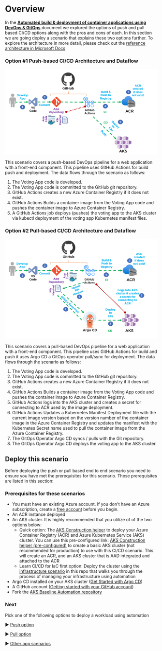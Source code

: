 # Overview

In the [**Automated build & deployment of container applications using DevOps & GitOps**](http://TBDlink.com/) document we explored the options of push and pull based CI/CD options along with the pros and cons of each. In this section we are going deploy a scenario that explains these two options further. To explore the architecture in more detail, please check out the [reference architecture in Microsoft Docs](http://TBDlink.com/)

### Option \#1 Push-based CI/CD Architecture and Dataflow

![Figure 1 - Option 1 Push based Architecture with GitHub Actions for CI and CD](./pull-push-steps/media/5ef464b58b9ce8ab4499ed1c2aec882f.png)

This scenario covers a push-based DevOps pipeline for a web application with a front-end component. This pipeline uses GitHub Actions for build push and deployment. The data flows through the scenario as follows:

1.  The Voting App code is developed.
2.  The Voting App code is committed to the GitHub git repository.
3.  GitHub Actions creates a new Azure Container Registry if it does not exist.
4.  GitHub Actions Builds a container image from the Voting App code and pushes the container image to Azure Container Registry.
5.  A GitHub Actions job deploys (pushes) the voting app to the AKS cluster via kubectl deployment of the voting app Kubernetes manifest files.

### Option \#2 Pull-based CI/CD Architecture and Dataflow

![Figure 2 - Option 2 Pull based Architecture with GitHub Actions for CI and Argo CD for CD](./pull-push-steps/media/72be57feef5bb9b47658cfc16f3d779f.png)

This scenario covers a pull-based DevOps pipeline for a web application with a front-end component. This pipeline uses GitHub Actions for build and push it uses Argo CD a GitOps operator pull/sync for deployment. The data flows through the scenario as follows:

1.  The Voting App code is developed.
2.  The Voting App code is committed to the GitHub git repository.
3.  GitHub Actions creates a new Azure Container Registry if it does not exist.
4.  GitHub Actions Builds a container image from the Voting App code and pushes the container image to Azure Container Registry.
5.  GitHub Actions logs into the AKS cluster and creates a secret for connecting to ACR used by the image deployment.
6.  GitHub Actions Updates a Kubernetes Manifest Deployment file with the current image version based on the version number of the container image in the Azure Container Registry and updates the manifest with the Kubernetes Secret name used to pull the container image from the Azure Container Registry.
7.  The GitOps Operator Argo CD syncs / pulls with the Git repository.
8.  The GitOps Operator Argo CD deploys the voting app to the AKS cluster.

## Deploy this scenario

Before deploying the push or pull based end to end scenario you need to ensure you have met the prerequisites for this scenario. These prerequisites are listed in this section:

### Prerequisites for these scenarios

-   You must have an existing Azure account. If you don't have an Azure subscription, create a [free account](https://azure.microsoft.com/free/?WT.mc_id=A261C142F) before you begin.
-   An ACR instance deployed
-   An AKS cluster. It is highly recommended that you utilize of of the two options below:
    - Quick option: The [AKS Construction helper](https://azure.github.io/AKS-Construction/) to deploy your Azure Container Registry (ACR) and Azure Kubernetes Service (AKS) cluster. You can use this pre-configured link: [AKS Construction helper (pre-configured)](https://azure.github.io/AKS-Construction/?ops=managed&cluster.apisecurity=none&addons.ingress=none&addons.monitor=aci&addons.azurepolicy=none&addons.networkPolicy=none&addons.csisecret=none&deploy.location=EastUS2) to create a basic AKS cluster (not recommended for production) to use with this CI/CD scenario. This will create an ACR, and an AKS cluster that is AAD integrated and attached to the ACR
    - Learn CI/CD for IaC first option: Deploy the cluster using the [infrastructure scenario](../../IaC) in this repo that walks you through the process of managing your infrastructure using automation
-   Argo CD installed on your AKS cluster ([Get Started with Argo CD](https://argo-cd.readthedocs.io/en/stable/getting_started/))
-   A GitHub account ([Getting started with your GitHub account](https://docs.github.com/en/get-started/onboarding/getting-started-with-your-github-account))
-   Fork the [AKS Baseline Automation repository](https://github.com/azure/aks-baseline-automation)

### Next
Pick one of the following options to deploy a workload using automation

:arrow_forward: [Push option](./pull-push-steps/app-azurevote-push-dockerbuild.md)

:arrow_forward: [Pull option](./pull-push-steps/app-azurevote-pull-gitops.md)

:arrow_forward: [Other app scenarios](./other-app-deploy-scenarios)